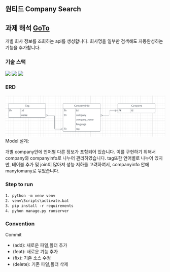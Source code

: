 ## 원티드 Company Search

## 과제 해석 [GoTo](https://www.notion.so/Wanted_Company_Search-5aa21858d1c24632a3f3811644b67414)
개별 회사 정보를 조회하는 api를 생성합니다. 회사명을 일부만 검색해도 자동완성하는 기능을 추가합니다.

### 기술 스택
<img src="https://img.shields.io/badge/Python-3776AB?style=flat-square&logo=Python&logoColor=white"/> <img src="https://img.shields.io/badge/Django-092E20?style=flat-square&logo=Django&logoColor=white"/> <img src="https://img.shields.io/badge/PostgreSQL-4169E1?style=flat-square&logo=PostgreSQL&logoColor=white"/>

### ERD
<img src="./source/erd.png" alt="erd">
Model 설계:

개별 company안에 언어별 다른 정보가 포함되어 있습니다.
이를 구현하기 위해서 company와 companyinfo로 나누어 관리하였습니다. tag또한 언어별로 나누어
있지만, 테이블 추가 및 join이 많아져 성능 저하를 고려하여서, companyinfo 안에 manytomany로 묶었습니다.


### Step to run
~~~
1. python -m venv venv
2. venv\Scripts\activate.bat
3. pip install -r requirements
4. pyhon manage.py runserver
~~~

### Convention
Commit
- (add): 새로운 파일,폴더 추가
- (feat): 새로운 기능 추가
- (fix): 기존 소스 수정
- (delete): 기존 파일,폴더 삭제